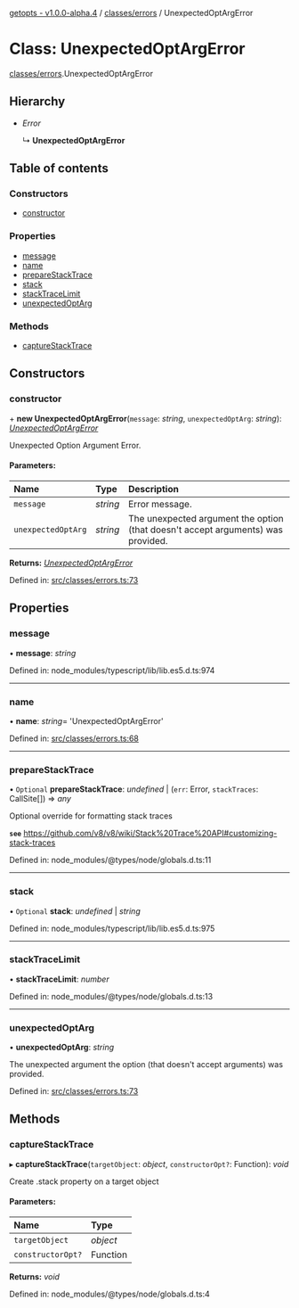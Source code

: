 [getopts - v1.0.0-alpha.4](../README.md) / [classes/errors](../modules/classes_errors.md) / UnexpectedOptArgError

# Class: UnexpectedOptArgError

[classes/errors](../modules/classes_errors.md).UnexpectedOptArgError

## Hierarchy

- _Error_

  ↳ **UnexpectedOptArgError**

## Table of contents

### Constructors

- [constructor](classes_errors.unexpectedoptargerror.md#constructor)

### Properties

- [message](classes_errors.unexpectedoptargerror.md#message)
- [name](classes_errors.unexpectedoptargerror.md#name)
- [prepareStackTrace](classes_errors.unexpectedoptargerror.md#preparestacktrace)
- [stack](classes_errors.unexpectedoptargerror.md#stack)
- [stackTraceLimit](classes_errors.unexpectedoptargerror.md#stacktracelimit)
- [unexpectedOptArg](classes_errors.unexpectedoptargerror.md#unexpectedoptarg)

### Methods

- [captureStackTrace](classes_errors.unexpectedoptargerror.md#capturestacktrace)

## Constructors

### constructor

\+ **new UnexpectedOptArgError**(`message`: _string_, `unexpectedOptArg`: _string_): [_UnexpectedOptArgError_](classes_errors.unexpectedoptargerror.md)

Unexpected Option Argument Error.

#### Parameters:

| Name               | Type     | Description                                                                      |
| :----------------- | :------- | :------------------------------------------------------------------------------- |
| `message`          | _string_ | Error message.                                                                   |
| `unexpectedOptArg` | _string_ | The unexpected argument the option (that doesn't accept arguments) was provided. |

**Returns:** [_UnexpectedOptArgError_](classes_errors.unexpectedoptargerror.md)

Defined in: [src/classes/errors.ts:73](https://github.com/prasadrajandran/node-getopts/blob/62e4ad2/src/classes/errors.ts#L73)

## Properties

### message

• **message**: _string_

Defined in: node_modules/typescript/lib/lib.es5.d.ts:974

---

### name

• **name**: _string_= 'UnexpectedOptArgError'

Defined in: [src/classes/errors.ts:68](https://github.com/prasadrajandran/node-getopts/blob/62e4ad2/src/classes/errors.ts#L68)

---

### prepareStackTrace

• `Optional` **prepareStackTrace**: _undefined_ \| (`err`: Error, `stackTraces`: CallSite[]) => _any_

Optional override for formatting stack traces

**`see`** https://github.com/v8/v8/wiki/Stack%20Trace%20API#customizing-stack-traces

Defined in: node_modules/@types/node/globals.d.ts:11

---

### stack

• `Optional` **stack**: _undefined_ \| _string_

Defined in: node_modules/typescript/lib/lib.es5.d.ts:975

---

### stackTraceLimit

• **stackTraceLimit**: _number_

Defined in: node_modules/@types/node/globals.d.ts:13

---

### unexpectedOptArg

• **unexpectedOptArg**: _string_

The unexpected argument the option (that doesn't accept arguments) was
provided.

Defined in: [src/classes/errors.ts:73](https://github.com/prasadrajandran/node-getopts/blob/62e4ad2/src/classes/errors.ts#L73)

## Methods

### captureStackTrace

▸ **captureStackTrace**(`targetObject`: _object_, `constructorOpt?`: Function): _void_

Create .stack property on a target object

#### Parameters:

| Name              | Type     |
| :---------------- | :------- |
| `targetObject`    | _object_ |
| `constructorOpt?` | Function |

**Returns:** _void_

Defined in: node_modules/@types/node/globals.d.ts:4
